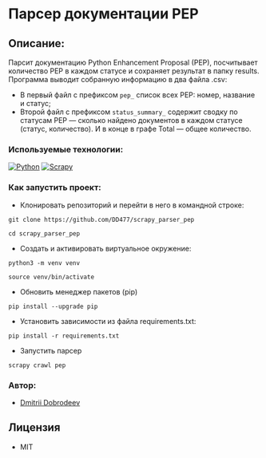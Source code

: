 # Парсер документации PEP

## Описание:
Парсит документацию Python Enhancement Proposal (PEP), посчитывает количество PEP в каждом статусе и сохраняет результат в папку results.
Программа выводит собранную информацию в два файла .csv:

- В первый файл c префиксом `pep_` список всех PEP: номер, название и статус;
- Второй файл c префиксом `status_summary_` содержит сводку по статусам PEP — сколько найдено документов в каждом статусе (статус, количество). И в конце в графе Total — общее количество.

### Используемые технологии:
[![Python](https://img.shields.io/badge/-Python%203.10.4-464646?style=flat-square&logo=Python)](https://www.python.org/)
[![Scrapy](https://img.shields.io/badge/-Scrapy%202.5.1-464646?style=flat-square)](https://scrapy.org/)

### Как запустить проект:

- Клонировать репозиторий и перейти в него в командной строке:
```
git clone https://github.com/DD477/scrapy_parser_pep
```
```
cd scrapy_parser_pep
```

- Cоздать и активировать виртуальное окружение:

```
python3 -m venv venv
```
```
source venv/bin/activate
```

- Обновить менеджер пакетов (pip) 

```
pip install --upgrade pip
```


- Установить зависимости из файла requirements.txt:

```
pip install -r requirements.txt
```

- Запустить парсер 
```
scrapy crawl pep 
```

### Автор:

- [Dmitrii Dobrodeev](https://github.com/DD477)

## Лицензия
- MIT

